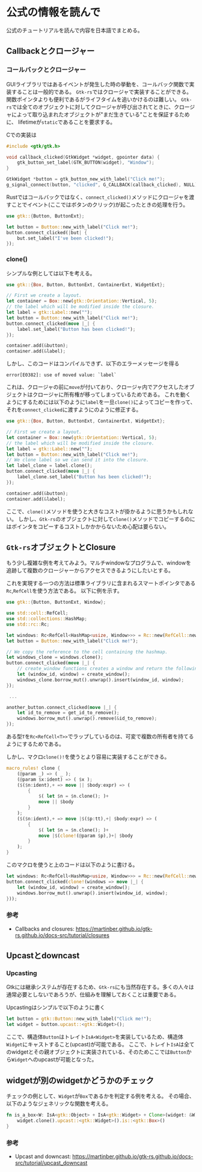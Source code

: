 # 公式の情報を読んで

公式のチュートリアルを読んで内容を日本語でまとめる。

## Callbackとクロージャー 

### コールバックとクロージャー

GUIライブラリではあるイベントが発生した時の挙動を、コールバック関数で実装することは一般的である。
`Gtk-rs`ではクロージャで実装することができる。関数ポインタよりも便利であるがライフタイムを追いかけるのは難しい。
`Gtk-rs`では全てのオブジェクトに対してクロージャが呼び出されてときに、クロージャによって取り込まれたオブジェクトが"まだ生きている"ことを保証するために、
lifetimeが`static`であることを要求する。

Cでの実装は

```C
#include <gtk/gtk.h>

void callback_clicked(GtkWidget *widget, gpointer data) {
    gtk_button_set_label(GTK_BUTTON(widget), "Window");
}

GtkWidget *button = gtk_button_new_with_label("Click me!");
g_signal_connect(button, "clicked", G_CALLBACK(callback_clicked), NULL);
```

Rustではコールバックではなく、`connect_clicked()`メソッドにクロージャを渡すことでイベント(ここではボタンのクリック)が起こったときの処理を行う。

```Rust
use gtk::{Button, ButtonExt};

let button = Button::new_with_label("Click me!");
button.connect_clicked(|but| {
    but.set_label("I've been clicked!");
});
```

### clone()

シンプルな例としては以下を考える。

```Rust
use gtk::{Box, Button, ButtonExt, ContainerExt, WidgetExt};

// First we create a layout.
let container = Box::new(gtk::Orientation::Vertical, 5);
// the label which will be modified inside the closure.
let label = gtk::Label::new("");
let button = Button::new_with_label("Click me!");
button.connect_clicked(move |_| {
    label.set_label("Button has been clicked!");
});

container.add(&button);
container.add(&label);
```

しかし、このコードはコンパイルできず、以下のエラーメッセージを得る

```text
error[E0382]: use of moved value: `label`
```

これは、クロージャの前に`move`が付いており、クロージャ内でアクセスしたオブジェクトはクロージャに所有権が移ってしまっているためである。
これを動くようにするためには以下のように`label`を一旦`clone()`によってコピーを作って、それを`connect_clicked`に渡すようにのように修正する。

```Rust
use gtk::{Box, Button, ButtonExt, ContainerExt, WidgetExt};

// First we create a layout.
let container = Box::new(gtk::Orientation::Vertical, 5);
// the label which will be modified inside the closure.
let label = gtk::Label::new("");
let button = Button::new_with_label("Click me!");
// We clone label so we can send it into the closure.
let label_clone = label.clone();
button.connect_clicked(move |_| {
    label_clone.set_label("Button has been clicked!");
});

container.add(&button);
container.add(&label);
```

ここで、`clone()`メソッドを使うと大きなコストが掛かるように思うかもしれない。
しかし、`Gtk-rs`のオブジェクトに対して`clone()`メソッドでコピーするのにはポインタをコピーするコストしかかからないため心配は要らない。

## `Gtk-rs`オブジェクトとClosure

もう少し複雑な例を考えてみよう。マルチwindowなプログラムで、windowを追跡して複数のクロージャーからアクセスできるようにしたいとする。

これを実現する一つの方法は標準ライブラリに含まれるスマートポインタである`Rc`,`RefCell`を使う方法である。
以下に例を示す。

```Rust
use gtk::{Button, ButtonExt, Window};

use std::cell::RefCell;
use std::collections::HashMap;
use std::rc::Rc;

let windows: Rc<RefCell<HashMap<usize, Window>>> = Rc::new(RefCell::new(HashMap::new()));
let button = Button::new_with_label("Click me!");

// We copy the reference to the cell containing the hashmap.
let windows_clone = windows.clone();
button.connect_clicked(move |_| {
    // create_window functions creates a window and return the following tuple: (usize, Window).
    let (window_id, window) = create_window();
    windows_clone.borrow_mut().unwrap().insert(window_id, window);
});

 ...

another_button.connect_clicked(move |_| {
    let id_to_remove = get_id_to_remove();
    windows.borrow_mut().unwrap().remove(&id_to_remove);
});
```

ある型`T`を`Rc<RefCell<T>>`でラップしているのは、可変で複数の所有者を持てるようにするためである。

しかし、マクロ`clone()!`を使うとより容易に実装することができる。

```Rust
macro_rules! clone {
    (@param _) => ( _ );
    (@param $x:ident) => ( $x );
    ($($n:ident),+ => move || $body:expr) => (
        {
            $( let $n = $n.clone(); )+
            move || $body
        }
    );
    ($($n:ident),+ => move |$($p:tt),+| $body:expr) => (
        {
            $( let $n = $n.clone(); )+
            move |$(clone!(@param $p),)+| $body
        }
    );
}
```

このマクロを使うと上のコードは以下のように書ける。


```Rust
let windows: Rc<RefCell<HashMap<usize, Window>>> = Rc::new(RefCell::new(HashMap::new()));
button.connect_clicked(clone!(windows => move |_| {
    let (window_id, window) = create_window();
    windows.borrow_mut().unwrap().insert(window_id, window);
}));
```

### 参考
- Callbacks and closures: https://martinber.github.io/gtk-rs.github.io/docs-src/tutorial/closures 

##  Upcastとdowncast

### Upcasting

Gtkには継承システムが存在するため、`Gtk-rs`にも当然存在する。多くの人々は通常必要としないであろうが、仕組みを理解しておくことは重要である。

Upcastingはシンプルで以下のように書く

```Rust
let button = gtk::Button::new_with_label("Click me!");
let widget = button.upcast::<gtk::Widget>();
```

ここで、構造体`Button`はトレイト`IsA<Widget>`を実装しているため、構造体`Widget`にキャストすること(upcast)が可能である。
ここで、トレイト`IsA`は全てのwidgetとその親オブジェクトに実装されている、そのためここでは`Button`から`Widget`へのupcastが可能となった。

## widgetが別のwidgetかどうかのチェック

チェックの例として、`Widget`が`Box`であるかを判定する例を考える。
その場合、以下のようなジェネリックな関数を考える。

```Rust
fn is_a_box<W: IsA<gtk::Object> + IsA<gtk::Widget> + Clone>(widget: &W) -> bool {
    widget.clone().upcast::<gtk::Widget>().is::<gtk::Box>()
}
```

### 参考
- Upcast and downcast: https://martinber.github.io/gtk-rs.github.io/docs-src/tutorial/upcast_downcast 
